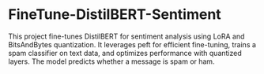 # FineTune-DistilBERT-Sentiment
This project fine-tunes DistilBERT for sentiment analysis using LoRA and BitsAndBytes quantization. It leverages peft for efficient fine-tuning, trains a spam classifier on text data, and optimizes performance with quantized layers. The model predicts whether a message is spam or ham.
